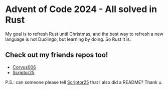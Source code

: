 # Advent of Code 2024 - All solved in Rust

My goal is to refresh Rust until Christmas, and the best way to refresh a new language is not Duolingo, but learning by doing. So Rust it is.

## Check out my friends repos too!

- [Corvus006](https://github.com/Corvus006/aoc-2024)
- [Scriptor25](https://github.com/Scriptor25/AOC-2024)

P.S.: can someone please tell [Scriptor25](https://github.com/IliHanSoLow/AOC-2024) that I also did a README? Thank u.
